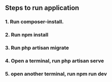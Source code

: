## Steps to run application
### 1. Run composer-install.
### 2. Run npm install
### 3. Run php artisan migrate
### 4. Open a terminal, run php artisan serve
### 5. open another terminal, run npm run dev
